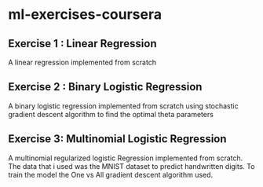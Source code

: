 # ml-exercises-coursera
## Exercise 1 : Linear Regression

A linear regression implemented from scratch

## Exercise 2 : Binary Logistic Regression

A binary logistic regression implemented from scratch using stochastic gradient descent algorithm
to find the optimal theta parameters

## Exercise 3: Multinomial Logistic Regression

A multinomial regularized logistic Regression implemented from scratch. The data that i used was the MNIST
dataset to predict handwritten digits. To train the model the One vs All gradient descent
algorithm used.